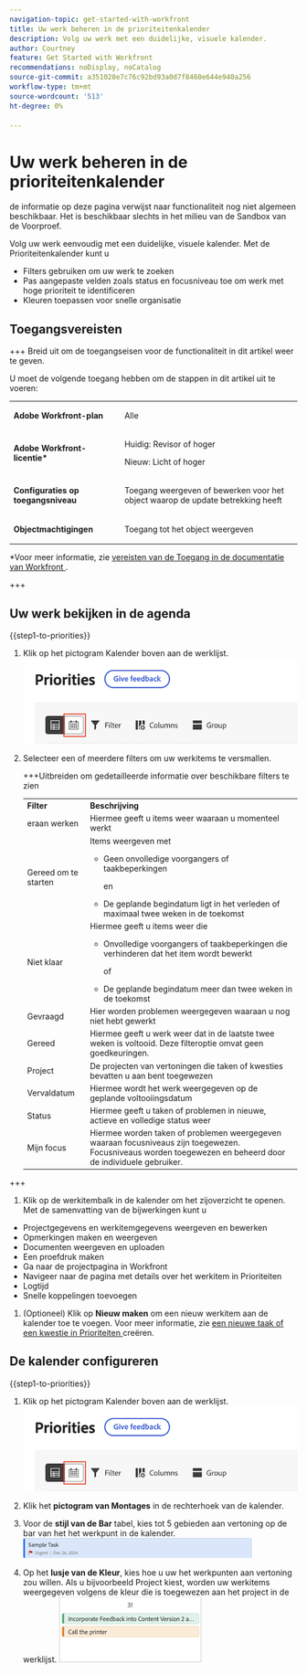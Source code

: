 ```yaml
---
navigation-topic: get-started-with-workfront
title: Uw werk beheren in de prioriteitenkalender
description: Volg uw werk met een duidelijke, visuele kalender.
author: Courtney
feature: Get Started with Workfront
recommendations: noDisplay, noCatalog
source-git-commit: a351028e7c76c92bd93a0d7f8460e644e940a256
workflow-type: tm+mt
source-wordcount: '513'
ht-degree: 0%

---
```



# Uw werk beheren in de prioriteitenkalender

<span class="preview"> de informatie op deze pagina verwijst naar functionaliteit nog niet algemeen beschikbaar. Het is beschikbaar slechts in het milieu van de Sandbox van de Voorproef.</span>

Volg uw werk eenvoudig met een duidelijke, visuele kalender. Met de Prioriteitenkalender kunt u

* Filters gebruiken om uw werk te zoeken
* Pas aangepaste velden zoals status en focusniveau toe om werk met hoge prioriteit te identificeren
* Kleuren toepassen voor snelle organisatie

## Toegangsvereisten

+++ Breid uit om de toegangseisen voor de functionaliteit in dit artikel weer te geven.

U moet de volgende toegang hebben om de stappen in dit artikel uit te voeren:

<table style="table-layout:auto"> 
 <col> 
 </col> 
 <col> 
 </col> 
 <tbody> 
  <tr> 
   <td role="rowheader"><strong>Adobe Workfront-plan</strong></td> 
   <td> <p>Alle</p> </td> 
  </tr> 
  <tr> 
   <td role="rowheader"><strong>Adobe Workfront-licentie*</strong></td> 
   <td> 
   <p>Huidig: Revisor of hoger</p>
   <p>Nieuw: Licht of hoger</p> 
   </td> 
  </tr> 
  <tr> 
   <td role="rowheader"><strong>Configuraties op toegangsniveau</strong></td> 
   <td> <p>Toegang weergeven of bewerken voor het object waarop de update betrekking heeft</p></td> 
  </tr> 
  <tr> 
   <td role="rowheader"><strong>Objectmachtigingen</strong></td> 
   <td> <p>Toegang tot het object weergeven</p></td> 
  </tr> 
 </tbody> 
</table>

*Voor meer informatie, zie [ vereisten van de Toegang in de documentatie van Workfront ](/help/quicksilver/administration-and-setup/add-users/access-levels-and-object-permissions/access-level-requirements-in-documentation.md).

+++

## Uw werk bekijken in de agenda

{{step1-to-priorities}}

1. Klik op het pictogram Kalender boven aan de werklijst.
   ![ kalenderpictogram ](assets/calendar-tab.png)
1. Selecteer een of meerdere filters om uw werkitems te versmallen.

   +++Uitbreiden om gedetailleerde informatie over beschikbare filters te zien
   <table>
    <tbody>
    <tr>
    <th>Filter</th>
    <th>Beschrijving</th>
    </tr>
        <tr>
        <td>eraan werken</td>
        <td>Hiermee geeft u items weer waaraan u momenteel werkt</td>
        </tr>
        <tr>
        <td>Gereed om te starten</td>
        <td>Items weergeven met 
        <ul>
        <li>Geen onvolledige voorgangers of taakbeperkingen</li>
        <p>en</p>
        <li>De geplande begindatum ligt in het verleden of maximaal twee weken in de toekomst</li>
        </ul>
        </td>
        </tr>
        <tr>
        <td>Niet klaar</td>
        <td>Hiermee geeft u items weer die
        <ul>
        <li>Onvolledige voorgangers of taakbeperkingen die verhinderen dat het item wordt bewerkt</li>
        <p>of</p>
        <li>De geplande begindatum meer dan twee weken in de toekomst</li>
        </ul>
        </td>
        </tr>
        <tr>
        <td>Gevraagd</td>
        <td>Hier worden problemen weergegeven waaraan u nog niet hebt gewerkt</td>
        </tr>
        <td>Gereed</td>
        <td>Hiermee geeft u werk weer dat in de laatste twee weken is voltooid. Deze filteroptie omvat geen goedkeuringen.</td>
        </tr>
        <tr>
        <td>Project</td>
        <td>De projecten van vertoningen die taken of kwesties bevatten u aan bent toegewezen</td>
        </tr>
        <tr>
        <td>Vervaldatum</td>
        <td>Hiermee wordt het werk weergegeven op de geplande voltooiingsdatum</td>
        </tr>
        <tr>
        <td>Status</td>
        <td>Hiermee geeft u taken of problemen in nieuwe, actieve en volledige status weer</td>
        </tr>
        <tr>
        <td>Mijn focus</td>
        <td>Hiermee worden taken of problemen weergegeven waaraan focusniveaus zijn toegewezen. Focusniveaus worden toegewezen en beheerd door de individuele gebruiker.</td>
        </tr>
    </tbody>
    </table>

+++

1. Klik op de werkitembalk in de kalender om het zijoverzicht te openen. Met de samenvatting van de bijwerkingen kunt u

* Projectgegevens en werkitemgegevens weergeven en bewerken
* Opmerkingen maken en weergeven
* Documenten weergeven en uploaden
* Een proefdruk maken
* Ga naar de projectpagina in Workfront
* Navigeer naar de pagina met details over het werkitem in Prioriteiten
* Logtijd
* Snelle koppelingen toevoegen

1. (Optioneel) Klik op **Nieuw maken** om een nieuw werkitem aan de kalender toe te voegen. Voor meer informatie, zie [ een nieuwe taak of een kwestie in Prioriteiten ](/help/quicksilver/workfront-basics/priorities/create-task-issue-priorities.md) creëren.

## De kalender configureren

{{step1-to-priorities}}

1. Klik op het pictogram Kalender boven aan de werklijst.
   ![ kalenderpictogram ](assets/calendar-tab.png)
1. Klik het **pictogram van Montages** in de rechterhoek van de kalender.

1. Voor de **stijl van de Bar** tabel, kies tot 5 gebieden aan vertoning op de bar van het het werkpunt in de kalender.
   ![ steekproefbar ](assets/sample-task-for-field-config.png)

1. Op het **lusje van de Kleur**, kies hoe u uw het werkpunten aan vertoning zou willen. Als u bijvoorbeeld Project kiest, worden uw werkitems weergegeven volgens de kleur die is toegewezen aan het project in de werklijst.
   ![ project van de steekproefkleur ](assets/sample-calendar-projects.png)

